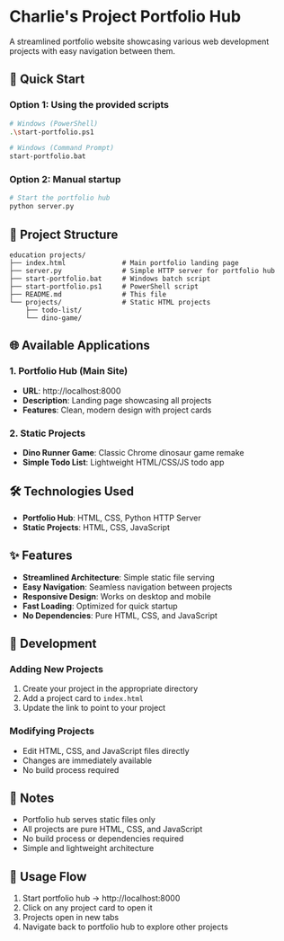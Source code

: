 # Charlie's Project Portfolio Hub

A streamlined portfolio website showcasing various web development projects with easy navigation between them.

## 🚀 Quick Start

### Option 1: Using the provided scripts
```bash
# Windows (PowerShell)
.\start-portfolio.ps1

# Windows (Command Prompt)
start-portfolio.bat
```

### Option 2: Manual startup
```bash
# Start the portfolio hub
python server.py
```

## 📁 Project Structure

```
education projects/
├── index.html              # Main portfolio landing page
├── server.py               # Simple HTTP server for portfolio hub
├── start-portfolio.bat     # Windows batch script
├── start-portfolio.ps1     # PowerShell script
├── README.md               # This file
└── projects/               # Static HTML projects
    ├── todo-list/
    └── dino-game/
```

## 🌐 Available Applications

### 1. Portfolio Hub (Main Site)
- **URL**: http://localhost:8000
- **Description**: Landing page showcasing all projects
- **Features**: Clean, modern design with project cards

### 2. Static Projects
- **Dino Runner Game**: Classic Chrome dinosaur game remake
- **Simple Todo List**: Lightweight HTML/CSS/JS todo app

## 🛠️ Technologies Used

- **Portfolio Hub**: HTML, CSS, Python HTTP Server
- **Static Projects**: HTML, CSS, JavaScript

## ✨ Features

- **Streamlined Architecture**: Simple static file serving
- **Easy Navigation**: Seamless navigation between projects
- **Responsive Design**: Works on desktop and mobile
- **Fast Loading**: Optimized for quick startup
- **No Dependencies**: Pure HTML, CSS, and JavaScript

## 🔧 Development

### Adding New Projects
1. Create your project in the appropriate directory
2. Add a project card to `index.html`
3. Update the link to point to your project

### Modifying Projects
- Edit HTML, CSS, and JavaScript files directly
- Changes are immediately available
- No build process required

## 📝 Notes

- Portfolio hub serves static files only
- All projects are pure HTML, CSS, and JavaScript
- No build process or dependencies required
- Simple and lightweight architecture

## 🎯 Usage Flow

1. Start portfolio hub → http://localhost:8000
2. Click on any project card to open it
3. Projects open in new tabs
4. Navigate back to portfolio hub to explore other projects 